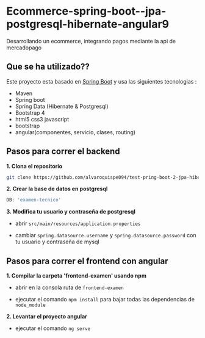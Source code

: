 # Ecommerce-spring-boot--jpa-postgresql-hibernate-angular9
Desarrollando un ecommerce, integrando pagos mediante la api de mercadopago

## Que se ha utilizado?? 
Este proyecto esta basado en [Spring Boot](http://projects.spring.io/spring-boot/) y usa las siguientes tecnologias :
- Maven
- Spring boot
- Spring Data (Hibernate & Postgresql)
- Bootstrap 4
- html5 css3 javascript
- bootstrap
- angular(componentes, servicio, clases, routing)

## Pasos para correr el backend

**1. Clona el repositorio**

```bash
git clone https://github.com/alvaroquispe094/test-pring-boot-2-jpa-hibernate-postgresql-angular.git
```

**2. Crear la base de datos en postgresql**

```bash
DB: 'examen-tecnico'
```

**3. Modifica tu usuario y contraseña de postgresql**

+ abrir `src/main/resources/application.properties`

+ cambiar `spring.datasource.username` y `spring.datasource.password` con tu usuario y contraseña de mysql


## Pasos para correr el frontend con angular
**1. Compilar la carpeta 'frontend-examen' usando npm**

+ abrir en la consola ruta de `frontend-examen`

+ ejecutar el comando `npm install` para bajar todas las dependencias de `node_module`

**2. Levantar el proyecto angular**

+ ejecutar el comando `ng serve`
